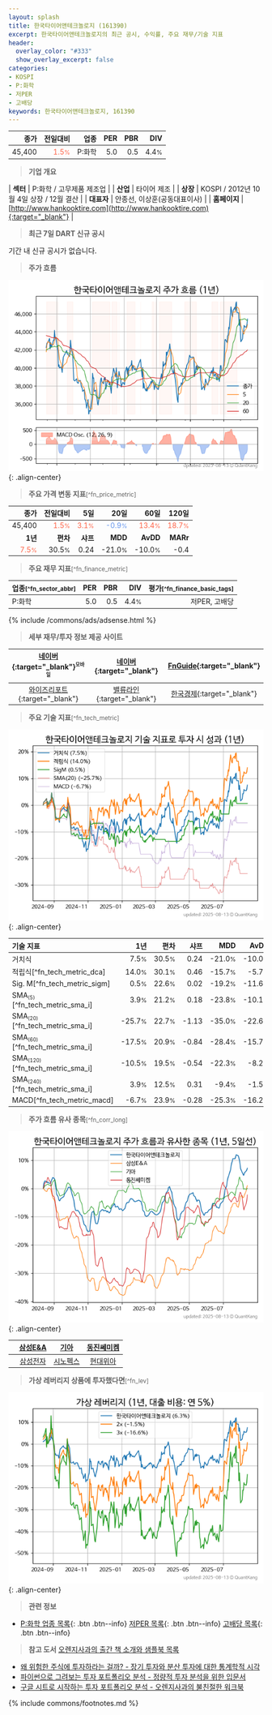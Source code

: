 ```yaml
---
layout: splash
title: 한국타이어앤테크놀로지 (161390)
excerpt: 한국타이어앤테크놀로지의 최근 공시, 수익률, 주요 재무/기술 지표
header:
  overlay_color: "#333"
  show_overlay_excerpt: false
categories:
- KOSPI
- P:화학
- 저PER
- 고배당
keywords: 한국타이어앤테크놀로지, 161390
---
```


| **종가** | **전일대비** | **업종** | **PER** | **PBR** | **DIV** |
| -------: | -----------: | -------: | ------: | ------: | ------: |
| 45,400 | <span style="color: tomato">1.5<small>%</small></span> | P:화학 | 5.0 | 0.5 | 4.4<small>%</small> |

<!-- more -->


> **기업 개요**<a id="company"></a>

| <span style="white-space:nowrap;">**섹터**</span> | P:화학 / 고무제품 제조업 |
| <span style="white-space:nowrap;">**산업**</span> | 타이어 제조 |
| <span style="white-space:nowrap;">**상장**</span> | KOSPI / 2012년 10월 4일 상장 / 12월 결산 |
| <span style="white-space:nowrap;">**대표자**</span> | 안종선, 이상훈(공동대표이사) |
| <span style="white-space:nowrap;">**홈페이지**</span> | [http://www.hankooktire.com](http://www.hankooktire.com){:target="_blank"} |


> **최근 7일 DART 신규 공시**<a id="dart"></a>

기간 내 신규 공시가 없습니다.


> **주가 흐름**<a id="price"></a>

![161390](/stock/images/161390.png){: .align-center}


> **주요 가격 변동 지표**<small>[^fn_price_metric]</small>

| **종가** | **전일대비** | **5일** | **20일** | **60일** | **120일** |
| -------: | -----------: | ------: | -------: | -------: | --------: |
| 45,400 | <span style="color: tomato">1.5<small>%</small></span> | <span style="color: tomato">3.1<small>%</small></span> | <span style="color: cornflowerblue">-0.9<small>%</small></span> | <span style="color: tomato">13.4<small>%</small></span> | <span style="color: tomato">18.7<small>%</small></span> |
| **1년** | **편차** | **샤프** | **MDD** | **AvDD** | **MARr** |
| <span style="color: tomato">7.5<small>%</small></span> | 30.5<small>%</small> | 0.24 | -21.0<small>%</small> | -10.0<small>%</small> | -0.4 |


> **주요 재무 지표**<small>[^fn_finance_metric]</small>

| **업종**<small>[^fn_sector_abbr]</small> | **PER** | **PBR** | **DIV** | **평가**<small>[^fn_finance_basic_tags]</small> |
| :--------------------------------------- | ------: | ------: | ------: | ----------------------------------------------: |
| P:화학 | 5.0 | 0.5 | 4.4<small>%</small> | 저PER, 고배당 |



{% include /commons/ads/adsense.html %}

> **세부 재무/투자 정보 제공 사이트**

| [네이버](https://m.stock.naver.com/domestic/stock/161390/finance/summary){:target="_blank"}<sup><small>모바일</small></sup> | [네이버](https://finance.naver.com/item/coinfo.naver?code=161390){:target="_blank"} | [FnGuide](https://comp.fnguide.com/SVO2/ASP/SVD_Invest.asp?gicode=A161390&MenuYn=Y){:target="_blank"} |
| :---: | :---: | :---: |
| [와이즈리포트](https://comp.wisereport.co.kr/company/c1040001.aspx?cmp_cd=161390){:target="_blank"} | [밸류라인](https://www.valueline.co.kr/finance/summary/161390){:target="_blank"} | [한국경제](https://markets.hankyung.com/stock/161390/financial-summary){:target="_blank"} |


> **주요 기술 지표**<small>[^fn_tech_metric]</small>


![161390](/stock/images/161390_tech.png){: .align-center}

| **기술 지표** | **1년** | **편차** | **샤프** | **MDD** | **AvDD** |
| :------------ | ------: | -----------: | -------: | ------: | -------: |
| 거치식 | 7.5<small>%</small> | 30.5<small>%</small> | 0.24 | -21.0<small>%</small> | -10.0<small>%</small> |
| 적립식[^fn_tech_metric_dca] | 14.0<small>%</small> | 30.1<small>%</small> | 0.46 | -15.7<small>%</small> | -5.7<small>%</small> |
| Sig. M[^fn_tech_metric_sigm] | 0.5<small>%</small> | 22.6<small>%</small> | 0.02 | -19.2<small>%</small> | -11.6<small>%</small> |
| SMA<small><sub>(5)</sub></small>[^fn_tech_metric_sma_i] | 3.9<small>%</small> | 21.2<small>%</small> | 0.18 | -23.8<small>%</small> | -10.1<small>%</small> |
| SMA<small><sub>(20)</sub></small>[^fn_tech_metric_sma_i] | -25.7<small>%</small> | 22.7<small>%</small> | -1.13 | -35.0<small>%</small> | -22.6<small>%</small> |
| SMA<small><sub>(60)</sub></small>[^fn_tech_metric_sma_i] | -17.5<small>%</small> | 20.9<small>%</small> | -0.84 | -28.4<small>%</small> | -15.7<small>%</small> |
| SMA<small><sub>(120)</sub></small>[^fn_tech_metric_sma_i] | -10.5<small>%</small> | 19.5<small>%</small> | -0.54 | -22.3<small>%</small> | -8.2<small>%</small> |
| SMA<small><sub>(240)</sub></small>[^fn_tech_metric_sma_i] | 3.9<small>%</small> | 12.5<small>%</small> | 0.31 | -9.4<small>%</small> | -1.5<small>%</small> |
| MACD[^fn_tech_metric_macd] | -6.7<small>%</small> | 23.9<small>%</small> | -0.28 | -25.3<small>%</small> | -16.2<small>%</small> |


> **주가 흐름 유사 종목**<a id="corr"></a><small>[^fn_corr_long]</small>

![161390](/stock/images/161390_corr.png){: .align-center}

|       | [삼성E&A](/028050/) | [기아](/000270/) | [동진쎄미켐](/005290/) |
| :---: | :------------------------------------: | :------------------------------------: | :------------------------------------: |
|       | [삼성전자](/005930/) | [시노펙스](/025320/) | [현대위아](/011210/) |


> **가상 레버리지 상품에 투자했다면**<a id="2x"></a><small>[^fn_lev]</small>

![161390](/stock/images/161390_2x.png){: .align-center}


> **관련 정보**

- [P:화학 업종 목록](/stats/sector/kospi_업종_화학_종목/){: .btn .btn--info} [저PER 목록](/fn/fn_low_per/){: .btn .btn--info} [고배당 목록](/fn/fn_high_div/){: .btn .btn--info}

> **참고 도서** [오렌지사과의 출간 책 소개와 샘플북 목록](https://kongdori.tistory.com/691)

- [왜 위험한 주식에 투자하라는 걸까? - 장기 투자와 분산 투자에 대한 통계학적 시각](https://kongdori.tistory.com/421)
- [파이썬으로 그려보는 투자 포트폴리오 분석  - 정량적 투자 분석을 위한 입문서](https://kongdori.tistory.com/643)
- [구글 시트로 시작하는 투자 포트폴리오 분석 - 오렌지사과의 불친절한 워크북](https://kongdori.tistory.com/449)


{% include commons/footnotes.md %}